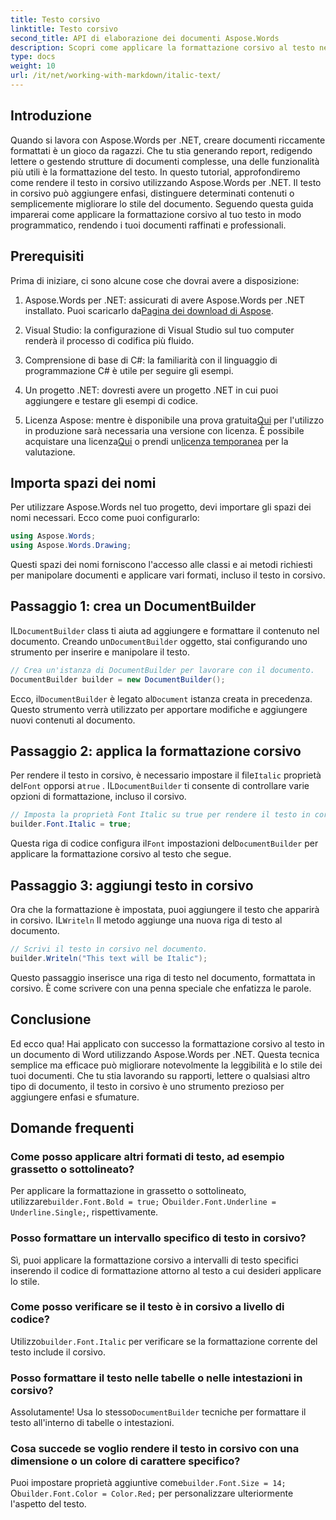 ```yaml
---
title: Testo corsivo
linktitle: Testo corsivo
second_title: API di elaborazione dei documenti Aspose.Words
description: Scopri come applicare la formattazione corsivo al testo nei documenti Word utilizzando Aspose.Words per .NET. Guida passo passo con esempi di codice inclusi.
type: docs
weight: 10
url: /it/net/working-with-markdown/italic-text/
---
```

## Introduzione

Quando si lavora con Aspose.Words per .NET, creare documenti riccamente formattati è un gioco da ragazzi. Che tu stia generando report, redigendo lettere o gestendo strutture di documenti complesse, una delle funzionalità più utili è la formattazione del testo. In questo tutorial, approfondiremo come rendere il testo in corsivo utilizzando Aspose.Words per .NET. Il testo in corsivo può aggiungere enfasi, distinguere determinati contenuti o semplicemente migliorare lo stile del documento. Seguendo questa guida imparerai come applicare la formattazione corsivo al tuo testo in modo programmatico, rendendo i tuoi documenti raffinati e professionali.

## Prerequisiti

Prima di iniziare, ci sono alcune cose che dovrai avere a disposizione:

1.  Aspose.Words per .NET: assicurati di avere Aspose.Words per .NET installato. Puoi scaricarlo da[Pagina dei download di Aspose](https://releases.aspose.com/words/net/).

2. Visual Studio: la configurazione di Visual Studio sul tuo computer renderà il processo di codifica più fluido. 

3. Comprensione di base di C#: la familiarità con il linguaggio di programmazione C# è utile per seguire gli esempi.

4. Un progetto .NET: dovresti avere un progetto .NET in cui puoi aggiungere e testare gli esempi di codice.

5.  Licenza Aspose: mentre è disponibile una prova gratuita[Qui](https://releases.aspose.com/) per l'utilizzo in produzione sarà necessaria una versione con licenza. È possibile acquistare una licenza[Qui](https://purchase.aspose.com/buy) o prendi un[licenza temporanea](https://purchase.aspose.com/temporary-license/) per la valutazione.

## Importa spazi dei nomi

Per utilizzare Aspose.Words nel tuo progetto, devi importare gli spazi dei nomi necessari. Ecco come puoi configurarlo:

```csharp
using Aspose.Words;
using Aspose.Words.Drawing;
```

Questi spazi dei nomi forniscono l'accesso alle classi e ai metodi richiesti per manipolare documenti e applicare vari formati, incluso il testo in corsivo.

## Passaggio 1: crea un DocumentBuilder

 IL`DocumentBuilder` class ti aiuta ad aggiungere e formattare il contenuto nel documento. Creando un`DocumentBuilder` oggetto, stai configurando uno strumento per inserire e manipolare il testo.

```csharp
// Crea un'istanza di DocumentBuilder per lavorare con il documento.
DocumentBuilder builder = new DocumentBuilder();
```

 Ecco, il`DocumentBuilder` è legato al`Document` istanza creata in precedenza. Questo strumento verrà utilizzato per apportare modifiche e aggiungere nuovi contenuti al documento.

## Passaggio 2: applica la formattazione corsivo

 Per rendere il testo in corsivo, è necessario impostare il file`Italic` proprietà del`Font` opporsi a`true` . IL`DocumentBuilder` ti consente di controllare varie opzioni di formattazione, incluso il corsivo.

```csharp
// Imposta la proprietà Font Italic su true per rendere il testo in corsivo.
builder.Font.Italic = true;
```

Questa riga di codice configura il`Font` impostazioni del`DocumentBuilder` per applicare la formattazione corsivo al testo che segue.

## Passaggio 3: aggiungi testo in corsivo

 Ora che la formattazione è impostata, puoi aggiungere il testo che apparirà in corsivo. IL`Writeln` Il metodo aggiunge una nuova riga di testo al documento.

```csharp
// Scrivi il testo in corsivo nel documento.
builder.Writeln("This text will be Italic");
```

Questo passaggio inserisce una riga di testo nel documento, formattata in corsivo. È come scrivere con una penna speciale che enfatizza le parole.

## Conclusione

Ed ecco qua! Hai applicato con successo la formattazione corsivo al testo in un documento di Word utilizzando Aspose.Words per .NET. Questa tecnica semplice ma efficace può migliorare notevolmente la leggibilità e lo stile dei tuoi documenti. Che tu stia lavorando su rapporti, lettere o qualsiasi altro tipo di documento, il testo in corsivo è uno strumento prezioso per aggiungere enfasi e sfumature.

## Domande frequenti

### Come posso applicare altri formati di testo, ad esempio grassetto o sottolineato?
 Per applicare la formattazione in grassetto o sottolineato, utilizzare`builder.Font.Bold = true;` O`builder.Font.Underline = Underline.Single;`, rispettivamente.

### Posso formattare un intervallo specifico di testo in corsivo?
Sì, puoi applicare la formattazione corsivo a intervalli di testo specifici inserendo il codice di formattazione attorno al testo a cui desideri applicare lo stile.

### Come posso verificare se il testo è in corsivo a livello di codice?
 Utilizzo`builder.Font.Italic` per verificare se la formattazione corrente del testo include il corsivo.

### Posso formattare il testo nelle tabelle o nelle intestazioni in corsivo?
 Assolutamente! Usa lo stesso`DocumentBuilder` tecniche per formattare il testo all'interno di tabelle o intestazioni.

### Cosa succede se voglio rendere il testo in corsivo con una dimensione o un colore di carattere specifico?
 Puoi impostare proprietà aggiuntive come`builder.Font.Size = 14;` O`builder.Font.Color = Color.Red;` per personalizzare ulteriormente l'aspetto del testo.